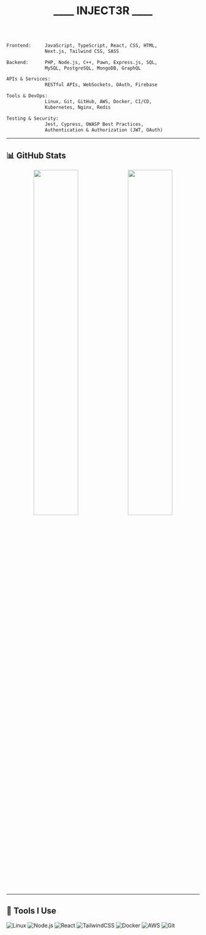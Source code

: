 <h1 align="center">____ INJECT3R ____</h1>
<br/><br/>

```txt
Frontend:     JavaScript, TypeScript, React, CSS, HTML,
              Next.js, Tailwind CSS, SASS

Backend:      PHP, Node.js, C++, Pawn, Express.js, SQL,
              MySQL, PostgreSQL, MongoDB, GraphQL

APIs & Services:
              RESTful APIs, WebSockets, OAuth, Firebase

Tools & DevOps:
              Linux, Git, GitHub, AWS, Docker, CI/CD,
              Kubernetes, Nginx, Redis

Testing & Security:
              Jest, Cypress, OWASP Best Practices,
              Authentication & Authorization (JWT, OAuth)
```

---

## 📊 GitHub Stats

<p align="center">
  <img src="https://github-readme-stats.vercel.app/api?username=inject3r&show_icons=true&theme=radical" width="48%"/>
  <img src="https://github-readme-streak-stats.herokuapp.com/?user=inject3r&theme=radical" width="48%"/>
</p>

---

## 🧰 Tools I Use

![Linux](https://img.shields.io/badge/-Linux-000?&logo=linux)
![Node.js](https://img.shields.io/badge/-Node.js-000?&logo=node.js)
![React](https://img.shields.io/badge/-React-000?&logo=react)
![TailwindCSS](https://img.shields.io/badge/-TailwindCSS-000?&logo=tailwind-css)
![Docker](https://img.shields.io/badge/-Docker-000?&logo=docker)
![AWS](https://img.shields.io/badge/-AWS-000?&logo=amazon-aws)
![Git](https://img.shields.io/badge/-Git-000?&logo=git)
<br/>
